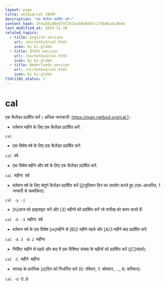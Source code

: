 ```yaml
---
layout: page
title: netbsd/cal (हिन्दी)
description: "एक कैलेंडर प्रदर्शित करें।"
content_hash: 3f4a381d0e5f5f2531e58b9d4fc173b0ba3cdb4e
last_modified_at: 2024-11-10
related_topics:
  - title: English version
    url: /en/netbsd/cal.html
    icon: bi bi-globe
  - title: 한국어 version
    url: /ko/netbsd/cal.html
    icon: bi bi-globe
  - title: Nederlands version
    url: /nl/netbsd/cal.html
    icon: bi bi-globe
tldri18n_status: 2
---
```

# cal

एक कैलेंडर प्रदर्शित करें।
अधिक जानकारी: <https://man.netbsd.org/cal.1>।

- वर्तमान महीने के लिए एक कैलेंडर प्रदर्शित करें:

`cal`

- एक विशेष वर्ष के लिए एक कैलेंडर प्रदर्शित करें:

`cal `<span class="tldr-var badge badge-pill bg-dark-lm bg-white-dm text-white-lm text-dark-dm font-weight-bold">वर्ष</span>

- एक विशेष महीने और वर्ष के लिए एक कैलेंडर प्रदर्शित करें:

`cal `<span class="tldr-var badge badge-pill bg-dark-lm bg-white-dm text-white-lm text-dark-dm font-weight-bold">महीना</span>` `<span class="tldr-var badge badge-pill bg-dark-lm bg-white-dm text-white-lm text-dark-dm font-weight-bold">वर्ष</span>

- वर्तमान वर्ष के लिए संपूर्ण कैलेंडर प्रदर्शित करें [j]जूलियन दिन का उपयोग करते हुए (एक-आधारित, 1 जनवरी से क्रमांकित):

`cal -y -j`

- [h]आज को हाइलाइट करें और [3] महीनों को प्रदर्शित करें जो तारीख को कवर करते हैं:

`cal -h -3 `<span class="tldr-var badge badge-pill bg-dark-lm bg-white-dm text-white-lm text-dark-dm font-weight-bold">महीना</span>` `<span class="tldr-var badge badge-pill bg-dark-lm bg-white-dm text-white-lm text-dark-dm font-weight-bold">वर्ष</span>

- वर्तमान वर्ष के एक विशेष [m]महीने से [B]2 महीने पहले और [A]3 महीने बाद प्रदर्शित करें:

`cal -A 3 -B 2 `<span class="tldr-var badge badge-pill bg-dark-lm bg-white-dm text-white-lm text-dark-dm font-weight-bold">महीना</span>

- निर्दिष्ट महीने से पहले और बाद में एक विशिष्ट संख्या के महीनों को प्रदर्शित करें ([C]संदर्भ):

`cal -C `<span class="tldr-var badge badge-pill bg-dark-lm bg-white-dm text-white-lm text-dark-dm font-weight-bold">महीने</span>` `<span class="tldr-var badge badge-pill bg-dark-lm bg-white-dm text-white-lm text-dark-dm font-weight-bold">महीना</span>

- सप्ताह के प्रारंभिक [d]दिन को निर्धारित करें (0: रविवार, 1: सोमवार, ..., 6: शनिवार):

`cal -d `<span class="tldr-var badge badge-pill bg-dark-lm bg-white-dm text-white-lm text-dark-dm font-weight-bold">0..6</span>
